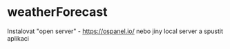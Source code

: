 # weatherForecast
Instalovat "open server" - https://ospanel.io/ nebo jiny local server a spustit aplikaci

